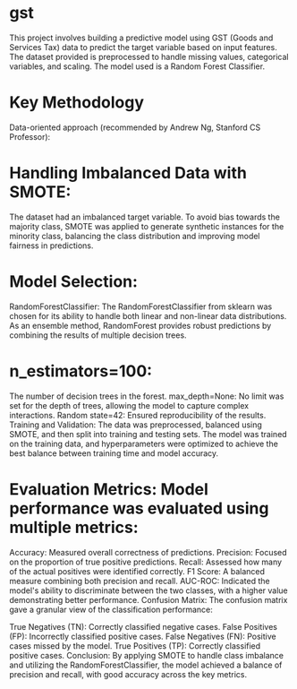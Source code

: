 # gst
This project involves building a predictive model using GST (Goods and Services Tax) data to predict the target variable based on input features. The dataset provided is preprocessed to handle missing values, categorical variables, and scaling. The model used is a Random Forest Classifier.
# Key Methodology
Data-oriented approach (recommended by Andrew Ng, Stanford CS Professor):

# Handling Imbalanced Data with SMOTE:
The dataset had an imbalanced target variable. To avoid bias towards the majority class, SMOTE was applied to generate synthetic instances for the minority class, balancing the class distribution and improving model fairness in predictions.

# Model Selection: 
RandomForestClassifier: The RandomForestClassifier from sklearn was chosen for its ability to handle both linear and non-linear data distributions. As an ensemble method, RandomForest provides robust predictions by combining the results of multiple decision trees.

# n_estimators=100: 
The number of decision trees in the forest.
max_depth=None: No limit was set for the depth of trees, allowing the model to capture complex interactions.
Random state=42: Ensured reproducibility of the results.
Training and Validation: The data was preprocessed, balanced using SMOTE, and then split into training and testing sets. The model was trained on the training data, and hyperparameters were optimized to achieve the best balance between training time and model accuracy.

# Evaluation Metrics: Model performance was evaluated using multiple metrics:

Accuracy: Measured overall correctness of predictions.
Precision: Focused on the proportion of true positive predictions.
Recall: Assessed how many of the actual positives were identified correctly.
F1 Score: A balanced measure combining both precision and recall.
AUC-ROC: Indicated the model's ability to discriminate between the two classes, with a higher value demonstrating better performance.
Confusion Matrix: The confusion matrix gave a granular view of the classification performance:

True Negatives (TN): Correctly classified negative cases.
False Positives (FP): Incorrectly classified positive cases.
False Negatives (FN): Positive cases missed by the model.
True Positives (TP): Correctly classified positive cases.
Conclusion: By applying SMOTE to handle class imbalance and utilizing the RandomForestClassifier, the model achieved a balance of precision and recall, with good accuracy across the key metrics.

